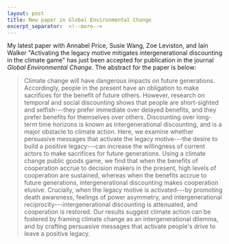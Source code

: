 ```yaml
---
layout: post
title: New paper in Global Environmental Change
excerpt_separator:  <!--more-->
---
```


My latest paper with Annabel Price, Susie Wang, Zoe Leviston, and Iain Walker "Activating the legacy motive mitigates intergenerational discounting in the climate game" has just been accepted for publication in the journal *Global Environmental Change*. The abstract for the paper is below:

> Climate change will have dangerous impacts on future generations. Accordingly, people in the present have an obligation to make sacrifices for the benefit of future others. However, research on temporal and social discounting shows that people are short-sighted and selfish---they prefer immediate over delayed benefits, and they prefer benefits for themselves over others. Discounting over long-term time horizons is known as intergenerational discounting, and is a major obstacle to climate action. Here, we examine whether persuasive messages that activate the legacy motive---the desire to build a positive legacy---can increase the willingness of current actors to make sacrifices for future generations. Using a climate change public goods game, we find that when the benefits of cooperation accrue to decision makers in the present, high levels of cooperation are sustained, whereas when the benefits accrue to future generations, intergenerational discounting makes cooperation elusive. Crucially, when the legacy motive is activated---by promoting death awareness, feelings of power asymmetry, and intergenerational reciprocity---intergenerational discounting is attenuated, and cooperation is restored. Our results suggest climate action can be fostered by framing climate change as an intergenerational dilemma, and by crafting persuasive messages that activate people's drive to leave a positive legacy.





